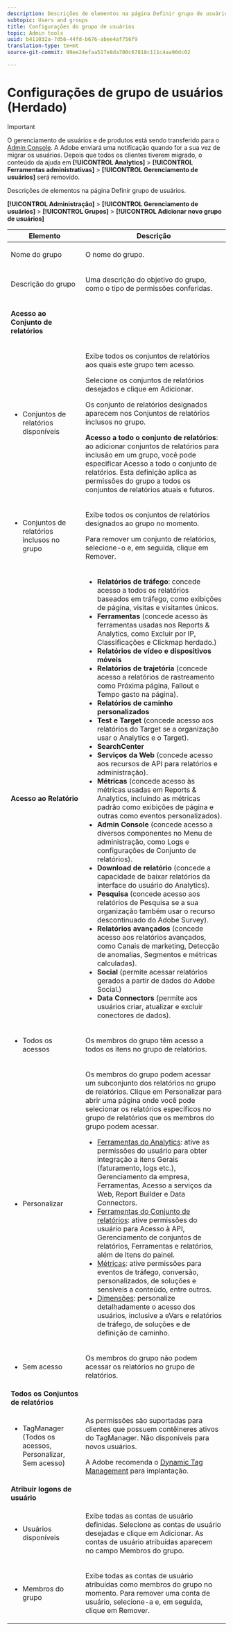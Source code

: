 ```yaml
---
description: Descrições de elementos na página Definir grupo de usuários.
subtopic: Users and groups
title: Configurações do grupo de usuários
topic: Admin tools
uuid: b411032a-7d56-44fd-b676-abee4af756f9
translation-type: tm+mt
source-git-commit: 99ee24efaa517e8da700c67818c111c4aa90dc02

---
```



# Configurações de grupo de usuários (Herdado)

>[!IMPORTANT]
>
>O gerenciamento de usuários e de produtos está sendo transferido para o [Admin Console](https://helpx.adobe.com/enterprise/using/admin-console.html). A Adobe enviará uma notificação quando for a sua vez de migrar os usuários. Depois que todos os clientes tiverem migrado, o conteúdo da ajuda em **[!UICONTROL Analytics]** &gt; **[!UICONTROL Ferramentas administrativas]** &gt; **[!UICONTROL Gerenciamento de usuários]** será removido.

Descrições de elementos na página Definir grupo de usuários.

**[!UICONTROL Administração]** &gt; **[!UICONTROL Gerenciamento de usuários]** &gt; **[!UICONTROL Grupos]** &gt; **[!UICONTROL Adicionar novo grupo de usuários]**

<table id="table_85E9EBF7984545C780631D6C2090BD99"> 
 <thead> 
  <tr> 
   <th colname="col1" class="entry"> Elemento </th> 
   <th colname="col2" class="entry"> Descrição </th> 
  </tr> 
 </thead>
 <tbody> 
  <tr> 
   <td colname="col1"> <p>Nome do grupo </p> </td> 
   <td colname="col2"> <p>O nome do grupo. </p> </td> 
  </tr> 
  <tr> 
   <td colname="col1"> <p>Descrição do grupo </p> </td> 
   <td colname="col2"> <p>Uma descrição do objetivo do grupo, como o tipo de permissões conferidas. </p> </td> 
  </tr> 
  <tr> 
   <td colname="col1"> <p><b>Acesso ao Conjunto de relatórios</b> </p> </td> 
   <td colname="col2"> </td> 
  </tr> 
  <tr> 
   <td colname="col1"> <p> 
     <ul id="ul_62D4A028A1194E02B2F0D364D01E741C"> 
      <li id="li_11ADAD0A625046409B4FCCEF1D14E1E6">Conjuntos de relatórios disponíveis </li> 
     </ul> </p> </td> 
   <td colname="col2"> <p>Exibe todos os conjuntos de relatórios aos quais este grupo tem acesso. </p> <p>Selecione os conjuntos de relatórios desejados e clique em <span class="uicontrol">Adicionar</span>. </p> <p>Os conjunto de relatórios designados aparecem nos <span class="wintitle">Conjuntos de relatórios inclusos no grupo</span>. </p> <p><b>Acesso a todo o conjunto de relatórios</b>: ao adicionar conjuntos de relatórios para inclusão em um grupo, você pode especificar <span class="uicontrol">Acesso a todo o conjunto de relatórios</span>. Esta definição aplica as permissões do grupo a todos os conjuntos de relatórios atuais e futuros. </p> </td> 
  </tr> 
  <tr> 
   <td colname="col1"> <p> 
     <ul id="ul_2615D113681C402E8F6B2A844B402626"> 
      <li id="li_6E04FC6AE26F4052835EF3AE51CDE2E3">Conjuntos de relatórios inclusos no grupo </li> 
     </ul> </p> </td> 
   <td colname="col2"> <p>Exibe todos os conjuntos de relatórios designados ao grupo no momento. </p> <p>Para remover um conjunto de relatórios, selecione-o e, em seguida, clique em <span class="uicontrol">Remover</span>. </p> </td> 
  </tr> 
  <tr> 
   <td colname="col1"> <p><b>Acesso ao Relatório</b> </p> </td> 
   <td colname="col2"> 
    <draft-comment> 
     <p> 
      <ul id="ul_81ABB1701BEC44ECB548F98EB818F83B"> 
       <li id="li_FCE10A56AF904C9CBCE24AC91025639C"><b>Relatórios de tráfego</b>: concede acesso a todos os relatórios baseados em tráfego, como exibições de página, visitas e visitantes únicos. </li> 
       <li id="li_2742B7A661FC45F496DFFBBB6CE675DE"><b>Ferramentas</b> (concede acesso às ferramentas usadas nos Reports &amp; Analytics, como Excluir por IP, Classificações e Clickmap herdado.) </li> 
       <li id="li_88D54C31211B4A38B46FF64651718865"><b>Relatórios de vídeo e dispositivos móveis</b> </li> 
       <li id="li_DBC756832B52433DA6467EA8AEC02DBA"><b>Relatórios de trajetória</b> (concede acesso a relatórios de rastreamento como Próxima página, Fallout e Tempo gasto na página). </li> 
       <li id="li_D0B1B964C071441EAEC919DD7CC08E3D"><b>Relatórios de caminho personalizados</b> </li> 
       <li id="li_D63F60FF2DD2418A876B53404634D12D"><b>Test e Target </b>(concede acesso aos relatórios do Target se a organização usar o Analytics e o Target). </li> 
       <li id="li_03CE1718D51049D596DB061932D97506"><b>SearchCenter</b> </li> 
       <li id="li_78AB0BCEDBA946718F90B6D7AB52CB80"><b>Serviços da Web </b>(concede acesso aos recursos de API para relatórios e administração). </li> 
       <li id="li_DCA83780F6214AF1A82255BC977744F1"><b>Métricas</b> (concede acesso às métricas usadas em Reports &amp; Analytics, incluindo as métricas padrão como exibições de página e outras como eventos personalizados). </li> 
       <li id="li_A200E3CED33D4B15BFD30CBDD930912C"><b>Admin Console </b>(concede acesso a diversos componentes no Menu de administração, como Logs e configurações de Conjunto de relatórios). </li> 
       <li id="li_CF3FA04D402A47618401633BA8583010"><b>Download de relatório</b> (concede a capacidade de baixar relatórios da interface do usuário do Analytics). </li> 
       <li id="li_03AC2D9FF43648CB90E514C62DC31217"><b>Pesquisa</b> (concede acesso aos relatórios de Pesquisa se a sua organização também usar o recurso descontinuado do Adobe Survey). </li> 
       <li id="li_9FC3F25F335641B5AC9232BDC2DCCECA"><b>Relatórios avançados</b> (concede acesso aos relatórios avançados, como Canais de marketing, Detecção de anomalias, Segmentos e métricas calculadas). </li> 
       <li id="li_DB56BEB8D31A4918B5CCD3CBBC1DF40A"><b>Social</b> (permite acessar relatórios gerados a partir de dados do Adobe Social.) </li> 
       <li id="li_3C2F4F91B92A4CD9BCDD69E6FCE85EEE"><b>Data Connectors </b>(permite aos usuários criar, atualizar e excluir conectores de dados). </li> 
      </ul> </p> 
    </draft-comment> </td> 
  </tr> 
  <tr> 
   <td colname="col1"> <p> 
     <ul id="ul_CE3DC9C5D63348E48D72BEC32C9A2B45"> 
      <li id="li_9636E0FA37BE4FE48F8723F46C96FFC4">Todos os acessos </li> 
     </ul> </p> </td> 
   <td colname="col2"> <p>Os membros do grupo têm acesso a todos os itens no grupo de relatórios. </p> </td> 
  </tr> 
  <tr> 
   <td colname="col1"> <p> 
     <ul id="ul_B573C170710545F0BF5CC3675A8F7ECA"> 
      <li id="li_238BA42873E24953A0D73443F36BD7C8">Personalizar </li> 
     </ul> </p> </td> 
   <td colname="col2"> <p>Os membros do grupo podem acessar um subconjunto dos relatórios no grupo de relatórios. Clique em <span class="uicontrol">Personalizar</span> para abrir uma página onde você pode selecionar os relatórios específicos no grupo de relatórios que os membros do grupo podem acessar. </p> 
    <ul id="ul_16D5EF18D57D4608AEEDEC40D90D8828"> 
     <li id="li_F29E84C6228A464C8807F09205AEAAC6"><a href="/help/admin/user-management2/c-customize-report-access/groups-analytics-tools.md"> Ferramentas do Analytics</a>: ative as permissões do usuário para obter integração a itens Gerais (faturamento, logs etc.), Gerenciamento da empresa, Ferramentas, Acesso a serviços da Web, Report Builder e Data Connectors. </li> 
     <li id="li_A6EB788162A2455E94CE54B9279A854D"><a href="/help/admin/user-management2/c-customize-report-access/groups-report-suite-tools.md"> Ferramentas do Conjunto de relatórios</a>: ative permissões do usuário para Acesso à API, Gerenciamento de conjuntos de relatórios, Ferramentas e relatórios, além de Itens do painel. </li> 
     <li id="li_EDB0255E009B4F1CAFAF53966B41363C"><a href="/help/admin/user-management2/c-customize-report-access/groups-metrics.md"> Métricas</a>: ative permissões para eventos de tráfego, conversão, personalizados, de soluções e sensíveis a conteúdo, entre outros. </li> 
     <li id="li_8DAE87D1DEF54803A9C6FE31C01F0FB0"><a href="/help/admin/user-management2/c-customize-report-access/groups-dimensions.md"> Dimensões</a>: personalize detalhadamente o acesso dos usuários, inclusive a eVars e relatórios de tráfego, de soluções e de definição de caminho. </li> 
    </ul> </td> 
  </tr> 
  <tr> 
   <td colname="col1"> <p> 
     <ul id="ul_F992DC52D44B4E1E9448D699A57AA7A9"> 
      <li id="li_5D07359AF741418FB73468400686CB57">Sem acesso </li> 
     </ul> </p> </td> 
   <td colname="col2"> <p>Os membros do grupo não podem acessar os relatórios no grupo de relatórios. </p> </td> 
  </tr> 
  <tr> 
   <td colname="col1"><b>Todos os Conjuntos de relatórios</b> </td> 
   <td colname="col2"> </td> 
  </tr> 
  <tr> 
   <td colname="col1"> <p> 
     <ul id="ul_19FCA8B24B7E4477B9AC9564D6CF2D44"> 
      <li id="li_F006EF42026F43069AEC0BFE01D7CBC8">TagManager (Todos os acessos, Personalizar, Sem acesso) </li> 
     </ul> </p> </td> 
   <td colname="col2"> <p>As permissões são suportadas para clientes que possuem contêineres ativos do <span class="keyword">TagManager</span>. Não disponíveis para novos usuários. </p> <p>A Adobe recomenda o <a href="https://marketing.adobe.com/resources/help/en_US/dtm/atm_migration.html">Dynamic Tag Management</a> para implantação. </p> </td> 
  </tr> 
  <tr> 
   <td colname="col1"><b>Atribuir logons de usuário</b> </td> 
   <td colname="col2"> </td> 
  </tr> 
  <tr> 
   <td colname="col1"> <p> 
     <ul id="ul_8C68B33A3847467DBDC58838E3E85612"> 
      <li id="li_9BA51B0001AA41DE949322083A6CE70D">Usuários disponíveis </li> 
     </ul> </p> </td> 
   <td colname="col2"> <p>Exibe todas as contas de usuário definidas. Selecione as contas de usuário desejadas e clique em <span class="uicontrol">Adicionar</span>. As contas de usuário atribuídas aparecem no campo <span class="uicontrol">Membros do grupo</span>. </p> </td> 
  </tr> 
  <tr> 
   <td colname="col1"> <p> 
     <ul id="ul_5EAE5B2B54EA4C87BAA0C30AE9C8ECB0"> 
      <li id="li_FB6C9E925A5E498BBAFE13EF7606E940">Membros do grupo </li> 
     </ul> </p> </td> 
   <td colname="col2"> <p>Exibe todas as contas de usuário atribuídas como membros do grupo no momento. Para remover uma conta de usuário, selecione-a e, em seguida, clique em <span class="uicontrol">Remover</span>. </p> </td> 
  </tr> 
 </tbody> 
</table>


